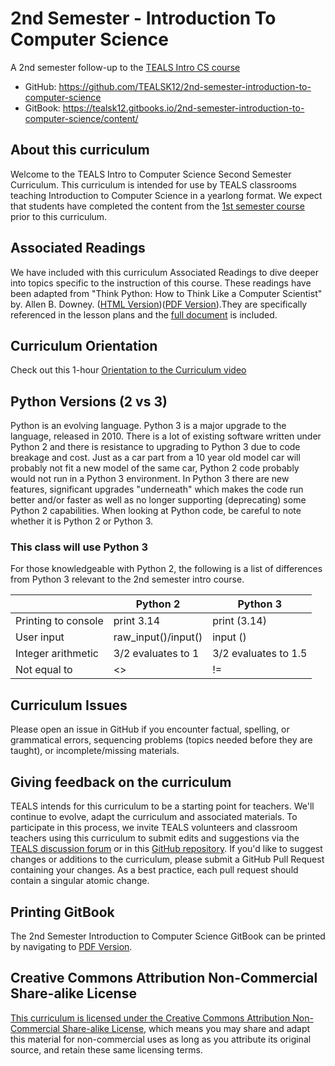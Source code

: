 # 2nd Semester - Introduction To Computer Science

A 2nd semester follow-up to the [TEALS Intro CS course](https://tealsk12.gitbook.io/intro-cs/)

* GitHub: https://github.com/TEALSK12/2nd-semester-introduction-to-computer-science
* GitBook: https://tealsk12.gitbooks.io/2nd-semester-introduction-to-computer-science/content/

## About this curriculum

Welcome to the TEALS Intro to Computer Science Second Semester Curriculum. This curriculum is intended for use by TEALS classrooms teaching Introduction to Computer Science in a yearlong format. We expect that students have completed the content from the [1st semester course](https://tealsk12.gitbook.io/intro-cs/) prior to this curriculum.

## Associated Readings

We have included with this curriculum Associated Readings to dive deeper into topics specific to the instruction of this course. These readings have been adapted from "Think Python: How to Think Like a Computer Scientist" by. Allen B. Downey. ([HTML Version](http://greenteapress.com/thinkpython/html/index.html))([PDF Version](http://www.greenteapress.com/thinkpython/thinkpython.pdf)).They are specifically referenced in the lesson plans and the [full document](readings.md) is included.

## Curriculum Orientation

Check out this 1-hour [Orientation to the Curriculum video](https://www.youtube.com/watch?v=UHgA_7x6-Qo)

## Python Versions (2 vs 3)

Python is an evolving language. Python 3 is a major upgrade to the language, released in 2010. There is a lot of existing software written under Python 2 and there is resistance to upgrading to Python 3 due to code breakage and cost. Just as a car part from a 10 year old model car will probably not fit a new model of the same car, Python 2 code probably would not run in a Python 3 environment. In Python 3 there are new features, significant upgrades "underneath" which makes the code run better and/or faster as well as no longer supporting (deprecating) some Python 2 capabilities. When looking at Python code, be careful to note whether it is Python 2 or Python 3.

### This class will use Python 3

For those knowledgeable with Python 2, the following is a list of differences from Python 3 relevant to the 2nd semester intro course.

| | Python 2 | Python 3 |
| ------ | ---------- | --- |
| Printing to console | print 3.14 | print (3.14) |
| User input | raw_input()/input() | input () |
| Integer arithmetic | 3/2 evaluates to 1 | 3/2 evaluates to 1.5 |
| Not equal to | <> | != |

## Curriculum Issues

Please open an issue in GitHub if you encounter factual, spelling, or grammatical errors, sequencing problems (topics needed before they are taught), or incomplete/missing materials.

## Giving feedback on the curriculum

TEALS intends for this curriculum to be a starting point for teachers. We'll continue to evolve, adapt the curriculum and associated materials. To participate in this process, we invite TEALS volunteers and classroom teachers using this curriculum to submit edits and suggestions via the [TEALS discussion forum](http://forums.tealsk12.org/) or in this [GitHub repository](https://github.com/TEALSK12/2nd-semester-introduction-to-computer-science). If you'd like to suggest changes or additions to the curriculum, please submit a GitHub Pull Request containing your changes. As a best practice, each pull request should contain a singular atomic change.

## Printing GitBook

The 2nd Semester Introduction to Computer Science GitBook can be printed by navigating to [PDF Version](https://pdf.gitbook.cloud/preview?url=https://tealsk12.gitbook.io/intro-cs-2/#).

## Creative Commons Attribution Non-Commercial Share-alike License

[This curriculum is licensed under the Creative Commons Attribution Non-Commercial Share-alike License](http://creativecommons.org/licenses/by-nc-sa/4.0/), which means you may share and adapt this material for non-commercial uses as long as you attribute its original source, and retain these same licensing terms.
